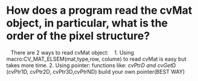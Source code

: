 # How does a program read the cvMat object, in particular, what is the order of the pixel structure?
    There are 2 ways to read cvMat object:
    1. Using macro:CV_MAT_ELSEM(mat,type,row, colume) to read cvMat is easy but takes more time.
    2. Using pointer:
        functions like: cvPtr*D and cvGet*D (cvPtr1D, cvPtr2D, cvPtr3D,cvPtrND)
        build your own pointer(BEST WAY)
